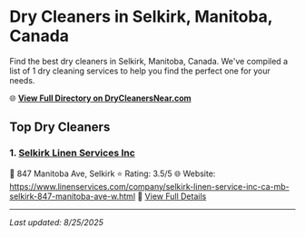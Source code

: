 # Dry Cleaners in Selkirk, Manitoba, Canada

Find the best dry cleaners in Selkirk, Manitoba, Canada. We've compiled a list of 1 dry cleaning services to help you find the perfect one for your needs.

🌐 **[View Full Directory on DryCleanersNear.com](https://drycleanersnear.com/city/Canada/Manitoba/Selkirk)**

## Top Dry Cleaners

### 1. [Selkirk Linen Services Inc](https://drycleanersnear.com/dryCleaner/68abc4cf1a3e57008809f30f/selkirk-linen-services-inc)
📍 847 Manitoba Ave, Selkirk
⭐ Rating: 3.5/5
🌐 Website: https://www.linenservices.com/company/selkirk-linen-service-inc-ca-mb-selkirk-847-manitoba-ave-w.html
🔗 [View Full Details](https://drycleanersnear.com/dryCleaner/68abc4cf1a3e57008809f30f/selkirk-linen-services-inc)


---

*Last updated: 8/25/2025*
